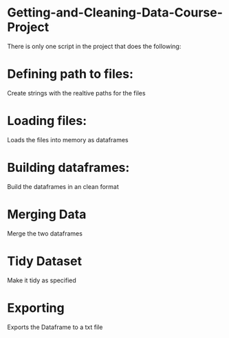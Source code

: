 # Getting-and-Cleaning-Data-Course-Project

There is only one script in the project that does the following:

# Defining path to files:

Create strings with the realtive paths for the files

# Loading files:

Loads the files into memory as dataframes

# Building dataframes:

Build the dataframes in an clean format

# Merging Data

Merge the two dataframes

# Tidy Dataset

Make it tidy as specified

# Exporting

Exports the Dataframe to a txt file
